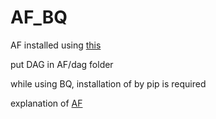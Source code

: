 # AF_BQ

AF installed using [this](https://airflow.apache.org/docs/apache-airflow/stable/start/local.html)  

put DAG in AF/dag folder  

while using BQ, installation of by pip is required

explanation of [AF](https://harshilp.medium.com/101-guide-on-apache-airflow-operators-f9707d8b86c7)  
